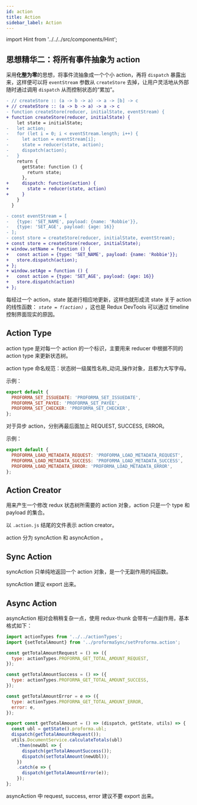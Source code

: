 ```yaml
---
id: action
title: Action
sidebar_label: Action
---
```


import Hint from '../../../src/components/Hint';

## 思想精华二：将所有事件抽象为 action

采用**化整为零**的思想，将事件流抽象成一个个小 action，再将 `dispatch` 暴露出来，这样便可以将 `eventStream` 参数从 `createStore` 去掉，让用户灵活地从外部随时通过调用 `dispatch` 从而控制状态的“累加”。

```diff
- // createStore :: (a -> b -> a) -> a -> [b] -> c
+ // createStore :: (a -> b -> a) -> a -> c
- function createStore(reducer, initialState, eventStream) {
+ function createStore(reducer, initialState) {
    let state = initialState;
-   let action;
-   for (let i = 0; i < eventStream.length; i++) {
-     let action = eventStream[i];
-     state = reducer(state, action);
-     dispatch(action);
-   }
    return {
      getState: function () {
        return state;
      },
+     dispatch: function(action) {
+       state = reducer(state, action)
+     }
    }
  }
```

```diff
- const eventStream = [
-   {type: 'SET_NAME', payload: {name: 'Robbie'}},
-   {type: 'SET_AGE', payload: {age: 16}}
- ];
- const store = createStore(reducer, initialState, eventStream);
+ const store = createStore(reducer, initialState);
+ window.setName = function () {
+   const action = {type: 'SET_NAME', payload: {name: 'Robbie'}};
+   store.dispatch(action);
+ };
+ window.setAge = function () {
+   const action = {type: 'SET_AGE', payload: {age: 16}}
+   store.dispatch(action)
+ };
```

每经过一个 action，state 就进行相应地更新，这样也就形成流 state 关于 action 的线性函数： _`state = f(action)`_ ，这也是 Redux DevTools 可以通过 timeline 控制界面现实的原因。

## Action Type

action type 是对每一个 action 的一个标识，主要用来 reducer 中根据不同的 action type 来更新状态树。

<Hint type="best">action type 命名规范：状态树一级属性名称\_动词\_操作对象，且都为大写字母。</Hint>

示例：

```javascript
export default {
  PROFORMA_SET_ISSUEDATE: 'PROFORMA_SET_ISSUEDATE',
  PROFORMA_SET_PAYEE: 'PROFORMA_SET_PAYEE',
  PROFORMA_SET_CHECKER: 'PROFORMA_SET_CHECKER',
};
```

<Hint type="best">对于异步 action，分别再最后面加上 REQUEST, SUCCESS, ERROR。</Hint>

示例：

```javascript
export default {
  PROFORMA_LOAD_METADATA_REQUEST: 'PROFORMA_LOAD_METADATA_REQUEST',
  PROFORMA_LOAD_METADATA_SUCCESS: 'PROFORMA_LOAD_METADATA_SUCCESS',
  PROFORMA_LOAD_METADATA_ERROR: 'PROFORMA_LOAD_METADATA_ERROR',
};
```

## Action Creator

用来产生一个修改 redux 状态树所需要的 action 对象，action 只是一个 type 和 payload 的集合。

<Hint type="must">以 `.action.js` 结尾的文件表示 action creator。</Hint>

action 分为 syncAction 和 asyncAction 。

## Sync Action

<Hint type="must">syncAction 只单纯地返回一个 action 对象，是一个无副作用的纯函数。</Hint>

<Hint type="best">syncAction 建议 export 出来。</Hint>

## Async Action

asyncAction 相对会稍稍复杂一点，使用 redux-thunk 会带有一点副作用，基本格式如下：

```javascript
import actionTypes from '../../actionTypes';
import {setTotalAmount} from '../proformaSync/setProforma.action';

const getTotalAmountRequest = () => ({
  type: actionTypes.PROFORMA_GET_TOTAL_AMOUNT_REQUEST,
});

const getTotalAmountSuccess = () => ({
  type: actionTypes.PROFORMA_GET_TOTAL_AMOUNT_SUCCESS,
});

const getTotalAmountError = e => ({
  type: actionTypes.PROFORMA_GET_TOTAL_AMOUNT_ERROR,
  error: e,
});

export const getTotalAmount = () => (dispatch, getState, utils) => {
  const ubl = getState().proforma.ubl;
  dispatch(getTotalAmountRequest());
  utils.DocumentService.calculateTotals(ubl)
    .then(newUbl => {
      dispatch(getTotalAmountSuccess());
      dispatch(setTotalAmount(newUbl));
    })
    .catch(e => {
      dispatch(getTotalAmountError(e));
    });
};
```

<Hint type="best">asyncAction 中 request, success, error 建议不要 export 出来。</Hint>
